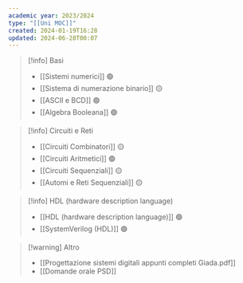 ```yaml
---
academic year: 2023/2024
type: "[[Uni MOC]]"
created: 2024-01-19T16:28
updated: 2024-06-28T00:07
---
```

>[!info] Basi
>- [[Sistemi numerici]] 🟢
>- [[Sistema di numerazione binario]] 🟡
>- [[ASCII e BCD]] 🟢
>- [[Algebra Booleana]] 🟢

>[!info] Circuiti e Reti
>- [[Circuiti Combinatori]] 🟡
>- [[Circuiti Aritmetici]] 🟢
>- [[Circuiti Sequenziali]] 🟡
>- [[Automi e Reti Sequenziali]] 🟡

>[!info] HDL (hardware description language)
>- [[HDL (hardware description language)]] 🟢
>- [[SystemVerilog (HDL)]] 🟢

>[!warning] Altro
>- [[Progettazione sistemi digitali appunti completi Giada.pdf]]
>- [[Domande orale PSD]]